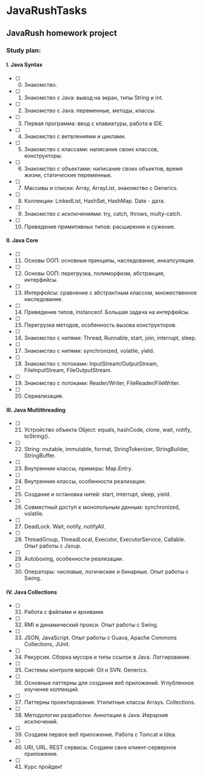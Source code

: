 # JavaRushTasks

## JavaRush homework project

### Study plan:

#### I. Java Syntax
- [ ] 0. Знакомство.
- [ ] 1. Знакомство с Java: вывод на экран, типы String и int.
- [ ] 2. Знакомство с Java: переменные, методы, классы.
- [ ] 3. Первая программа: ввод с клавиатуры, работа в IDE.
- [ ] 4. Знакомство с ветвлениями и циклами.
- [ ] 5. Знакомство с классами: написание своих классов, конструкторы.
- [ ] 6. Знакомство с объектами: написание своих объектов, время жизни, статические переменные.
- [ ] 7. Массивы и списки: Array, ArrayList, знакомство с Generics.
- [ ] 8. Коллекции: LinkedList, HashSet, HashMap. Date - дата.
- [ ] 9. Знакомство с исключениями: try, catch, throws, multy-catch.
- [ ] 10. Приведение примитивных типов: расширение и сужение.
#### II. Java Core
- [ ] 11. Основы ООП: основные принципы, наследование, инкапсуляция.
- [ ] 12. Основы ООП: перегрузка, полиморфизм, абстракция, интерфейсы.
- [ ] 13. Интерфейсы: сравнение с абстрактным классом, множественное наследование.
- [ ] 14. Приведение типов, instanceof. Большая задача на интерфейсы.
- [ ] 15. Перегрузка методов, особенность вызова конструкторов.
- [ ] 16. Знакомство с нитями: Thread, Runnable, start, join, interrupt, sleep.
- [ ] 17. Знакомство с нитями: synchronized, volatile, yield.
- [ ] 18. Знакомство с потоками: InputStream/OutputStream, FileInputStream, FileOutputStream.
- [ ] 19. Знакомство с потоками: Reader/Writer, FileReader/FileWriter.
- [ ] 20. Сериализация.
#### III. Java Multithreading
- [ ] 21. Устройство объекта Object: equals, hashCode, clone, wait, notify, toString().
- [ ] 22. String: mutable, immutable, format, StringTokenizer, StringBuilder, StringBuffer.
- [ ] 23. Внутренние классы, примеры: Map.Entry.
- [ ] 24. Внутренние классы, особенности реализации.
- [ ] 25. Создание и остановка нитей: start, interrupt, sleep, yield.
- [ ] 26. Совместный доступ к монопольным данным: synchronized, volatile.
- [ ] 27. DeadLock. Wait, notify, notifyAll.
- [ ] 28. ThreadGroup, ThreadLocal, Executor, ExecutorService, Callable. Опыт работы с Jsoup.
- [ ] 29. Autoboxing, особенности реализации.
- [ ] 30. Операторы: числовые, логические и бинарные. Опыт работы с Swing.
#### IV. Java Collections
- [ ] 31. Работа с файлами и архивами.
- [ ] 32. RMI и динамический прокси. Опыт работы с Swing.
- [ ] 33. JSON, JavaScript. Опыт работы с Guava, Apache Commons Collections, JUnit.
- [ ] 34. Рекурсия. Сборка мусора и типы ссылок в Java. Логгирование.
- [ ] 35. Системы контроля версий: Git и SVN. Generics.
- [ ] 36. Основные паттерны для создания веб приложений. Углубленное изучение коллекций.
- [ ] 37. Паттерны проектирования. Утилитные классы Arrays. Collections.
- [ ] 38. Методологии разработки. Аннотации в Java. Иерархия исключений.
- [ ] 39. Создаем первое веб приложение. Работа с Tomcat и Idea.
- [ ] 40. URI, URL. REST сервисы. Создаем свое клиент-серверное приложение.
- [ ] 41. Курс пройден!
